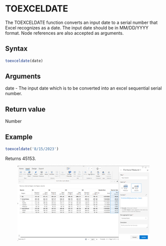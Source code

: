 # TOEXCELDATE

The TOEXCELDATE function converts an input date to a serial number that Excel recognizes as a date. The input date should be in MM/DD/YYYY format. Node references are also accepted as arguments.

## Syntax

```javascript
toexceldate(date)
```

## Arguments

date - The input date which is to be converted into an excel sequential serial number.

## Return value

Number

## Example

```javascript
toexceldate('8/15/2023')
```

Returns 45153.

<figure><img src="../../.gitbook/assets/image (175) (1).png" alt=""><figcaption></figcaption></figure>
